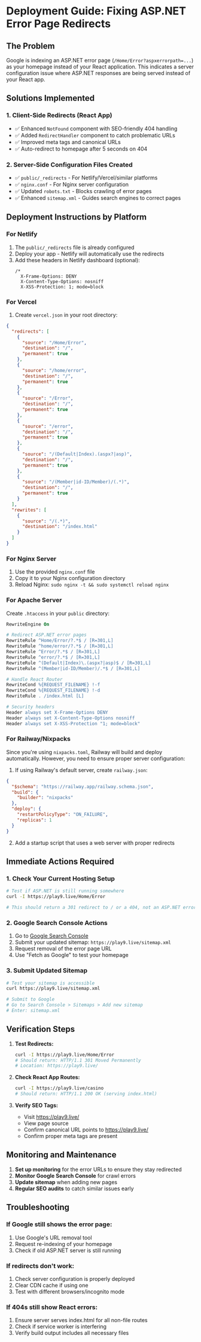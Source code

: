 # Deployment Guide: Fixing ASP.NET Error Page Redirects

## The Problem

Google is indexing an ASP.NET error page (`/Home/Error?aspxerrorpath=...`) as your homepage instead of your React application. This indicates a server configuration issue where ASP.NET responses are being served instead of your React app.

## Solutions Implemented

### 1. Client-Side Redirects (React App)
- ✅ Enhanced `NotFound` component with SEO-friendly 404 handling
- ✅ Added `RedirectHandler` component to catch problematic URLs
- ✅ Improved meta tags and canonical URLs
- ✅ Auto-redirect to homepage after 5 seconds on 404

### 2. Server-Side Configuration Files Created
- ✅ `public/_redirects` - For Netlify/Vercel/similar platforms
- ✅ `nginx.conf` - For Nginx server configuration
- ✅ Updated `robots.txt` - Blocks crawling of error pages
- ✅ Enhanced `sitemap.xml` - Guides search engines to correct pages

## Deployment Instructions by Platform

### For Netlify
1. The `public/_redirects` file is already configured
2. Deploy your app - Netlify will automatically use the redirects
3. Add these headers in Netlify dashboard (optional):
   ```
   /*
     X-Frame-Options: DENY
     X-Content-Type-Options: nosniff
     X-XSS-Protection: 1; mode=block
   ```

### For Vercel
1. Create `vercel.json` in your root directory:
```json
{
  "redirects": [
    {
      "source": "/Home/Error",
      "destination": "/",
      "permanent": true
    },
    {
      "source": "/home/error",
      "destination": "/",
      "permanent": true
    },
    {
      "source": "/Error",
      "destination": "/",
      "permanent": true
    },
    {
      "source": "/error",
      "destination": "/",
      "permanent": true
    },
    {
      "source": "/(Default|Index).(aspx?|asp)",
      "destination": "/",
      "permanent": true
    },
    {
      "source": "/(Member|id-ID/Member)/(.*)",
      "destination": "/",
      "permanent": true
    }
  ],
  "rewrites": [
    {
      "source": "/(.*)",
      "destination": "/index.html"
    }
  ]
}
```

### For Nginx Server
1. Use the provided `nginx.conf` file
2. Copy it to your Nginx configuration directory
3. Reload Nginx: `sudo nginx -t && sudo systemctl reload nginx`

### For Apache Server
Create `.htaccess` in your `public` directory:
```apache
RewriteEngine On

# Redirect ASP.NET error pages
RewriteRule ^Home/Error/?.*$ / [R=301,L]
RewriteRule ^home/error/?.*$ / [R=301,L]
RewriteRule ^Error/?.*$ / [R=301,L]
RewriteRule ^error/?.*$ / [R=301,L]
RewriteRule ^(Default|Index)\.(aspx?|asp)$ / [R=301,L]
RewriteRule ^(Member|id-ID/Member)/.*$ / [R=301,L]

# Handle React Router
RewriteCond %{REQUEST_FILENAME} !-f
RewriteCond %{REQUEST_FILENAME} !-d
RewriteRule . /index.html [L]

# Security headers
Header always set X-Frame-Options DENY
Header always set X-Content-Type-Options nosniff
Header always set X-XSS-Protection "1; mode=block"
```

### For Railway/Nixpacks
Since you're using `nixpacks.toml`, Railway will build and deploy automatically. However, you need to ensure proper server configuration:

1. If using Railway's default server, create `railway.json`:
```json
{
  "$schema": "https://railway.app/railway.schema.json",
  "build": {
    "builder": "nixpacks"
  },
  "deploy": {
    "restartPolicyType": "ON_FAILURE",
    "replicas": 1
  }
}
```

2. Add a startup script that uses a web server with proper redirects

## Immediate Actions Required

### 1. Check Your Current Hosting Setup
```bash
# Test if ASP.NET is still running somewhere
curl -I https://play9.live/Home/Error

# This should return a 301 redirect to / or a 404, not an ASP.NET error
```

### 2. Google Search Console Actions
1. Go to [Google Search Console](https://search.google.com/search-console/)
2. Submit your updated sitemap: `https://play9.live/sitemap.xml`
3. Request removal of the error page URL
4. Use "Fetch as Google" to test your homepage

### 3. Submit Updated Sitemap
```bash
# Test your sitemap is accessible
curl https://play9.live/sitemap.xml

# Submit to Google
# Go to Search Console > Sitemaps > Add new sitemap
# Enter: sitemap.xml
```

## Verification Steps

1. **Test Redirects:**
   ```bash
   curl -I https://play9.live/Home/Error
   # Should return: HTTP/1.1 301 Moved Permanently
   # Location: https://play9.live/
   ```

2. **Check React App Routes:**
   ```bash
   curl -I https://play9.live/casino
   # Should return: HTTP/1.1 200 OK (serving index.html)
   ```

3. **Verify SEO Tags:**
   - Visit https://play9.live/
   - View page source
   - Confirm canonical URL points to https://play9.live/
   - Confirm proper meta tags are present

## Monitoring and Maintenance

1. **Set up monitoring** for the error URLs to ensure they stay redirected
2. **Monitor Google Search Console** for crawl errors
3. **Update sitemap** when adding new pages
4. **Regular SEO audits** to catch similar issues early

## Troubleshooting

### If Google still shows the error page:
1. Use Google's URL removal tool
2. Request re-indexing of your homepage
3. Check if old ASP.NET server is still running

### If redirects don't work:
1. Check server configuration is properly deployed
2. Clear CDN cache if using one
3. Test with different browsers/incognito mode

### If 404s still show React errors:
1. Ensure server serves index.html for all non-file routes
2. Check if service worker is interfering
3. Verify build output includes all necessary files 